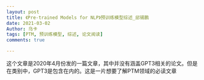 ```yaml
---
layout: post
title: 《Pre-trained Models for NLP》预训练模型综述_邱锡鹏
date: 2021-03-02
Author: 乌卡 
tags: [PTM, 预训练模型, 综述, 论文阅读]
comments: true

---
```



这个文章是2020年4月份发的一篇文章，其中并没有涵盖GPT3相关的论文。但是在类别中，GPT3是包含在内的。这是一片想要了解PTM领域的必读文章